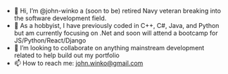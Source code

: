 - 👋 Hi, I’m @john-winko a (soon to be) retired Navy veteran breaking into the software development field. 
- 👀 As a hobbyist, I have previously coded in C++, C#, Java, and Python but am currently focusing on .Net and soon will attend a bootcamp for JS/Python/React/Django
- 💞️ I’m looking to collaborate on anything mainstream development related to help build out my portfolio
- 📫 How to reach me: john.winko@gmail.com

<!---
john-winko/john-winko is a ✨ special ✨ repository because its `README.md` (this file) appears on your GitHub profile.
You can click the Preview link to take a look at your changes.
--->
